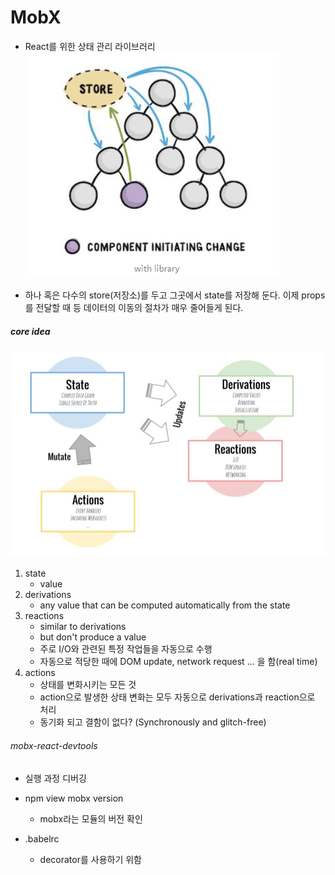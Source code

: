 MobX
========

- React를 위한 상태 관리 라이브러리
![managing_state_by_store](./store_state.png)

- 하나 혹은 다수의 store(저장소)를 두고 그곳에서 state를 저장해 둔다. 이제 props를 전달할 때 등 데이터의 이동의 절차가 매우 줄어들게 된다.

##### core idea
![managin_state_flow](./flow.png)

1. state
    - value
2. derivations
    - any value that can be computed automatically from the state
3. reactions
    - similar to derivations
    - but don't produce a value
    - 주로 I/O와 관련된 특정 작업들을 자동으로 수행
    - 자동으로 적당한 때에 DOM update, network request ... 을 함(real time)
4. actions
    - 상태를 변화시키는 모든 것
    - action으로 발생한 상태 변화는 모두 자동으로 derivations과 reaction으로 처리
    - 동기화 되고 결함이 없다?
    (Synchronously and glitch-free)

###### mobx-react-devtools
- 실행 과정 디버깅

- npm view mobx version
    - mobx라는 모듈의 버전 확인
- .babelrc
    - decorator를 사용하기 위함

